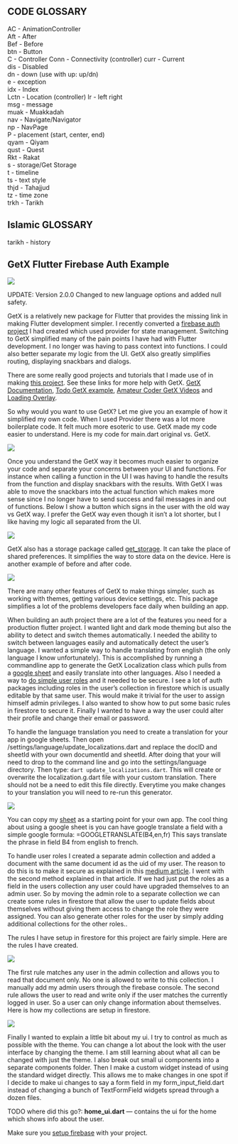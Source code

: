 ## CODE GLOSSARY  

AC   - AnimationController  
Aft  - After  
Bef  - Before  
btn  - Button  
C    - Controller
Conn - Connectivity (controller)
curr - Current  
dis  - Disabled  
dn   - down (use with up: up/dn)  
e    - exception  
idx  - Index  
Lctn - Location (controller)
lr   - left right  
msg  - message  
muak - Muakkadah  
nav  - Navigate/Navigator  
np   - NavPage  
P    - placement (start, center, end)  
qyam - Qiyam  
qust - Quest  
Rkt  - Rakat  
s    - storage/Get Storage  
t    - timeline  
ts   - text style  
thjd - Tahajjud  
tz   - time zone  
trkh - Tarikh  

## Islamic GLOSSARY  

tarikh - history  

## GetX Flutter Firebase Auth Example

![](https://cdn-images-1.medium.com/max/4776/1*OKSIgkZpss30GYT9TwQcJg.png)

UPDATE: Version 2.0.0 Changed to new language options and added null safety.

GetX is a relatively new package for Flutter that provides the missing link in making Flutter development simpler. I recently converted a [firebase auth project](https://medium.com/@jeffmcmorris/flutter-firebase-auth-starter-project-b0f91a6503b7) I had created which used provider for state management. Switching to GetX simplified many of the pain points I have had with Flutter development. I no longer was having to pass context into functions. I could also better separate my logic from the UI. GetX also greatly simplifies routing, displaying snackbars and dialogs.

There are some really good projects and tutorials that I made use of in making [this project](https://github.com/delay/flutter_starter). See these links for more help with GetX. [GetX Documentation](https://github.com/jonataslaw/getx), [Todo GetX example](https://medium.com/@loicgeek/flutter-how-to-create-a-todo-app-using-firebase-firestore-and-firebase-authentication-with-getx-89bdaacc6de6), [Amateur Coder GetX Videos](https://www.youtube.com/watch?v=CNpXbeI_slw) and [Loading Overlay](https://medium.com/@fayaz07/dont-kill-app-s-ui-thread-for-showing-loading-indicators-809e5a992230).

So why would you want to use GetX? Let me give you an example of how it simplified my own code. When I used Provider there was a lot more boilerplate code. It felt much more esoteric to use. GetX made my code easier to understand. Here is my code for main.dart original vs. GetX.

![](https://cdn-images-1.medium.com/max/3932/1*Sg7dajwS-q-I_G4KLDx_ow.png)

Once you understand the GetX way it becomes much easier to organize your code and separate your concerns between your UI and functions. For instance when calling a function in the UI I was having to handle the results from the function and display snackbars with the results. With GetX I was able to move the snackbars into the actual function which makes more sense since I no longer have to send success and fail messages in and out of functions. Below I show a button which signs in the user with the old way vs GetX way. I prefer the GetX way even though it isn’t a lot shorter, but I like having my logic all separated from the UI.

![](https://cdn-images-1.medium.com/max/3580/1*YWsqOuTY1xvqkVvGrt2BLQ.png)

GetX also has a storage package called [get_storage](https://github.com/jonataslaw/get_storage). It can take the place of shared preferences. It simplifies the way to store data on the device. Here is another example of before and after code.

![](https://cdn-images-1.medium.com/max/2600/1*kyYboVrB1BYcMkeHsSNeSw.png)

There are many other features of GetX to make things simpler, such as working with themes, getting various device settings, etc. This package simplifies a lot of the problems developers face daily when building an app.

When building an auth project there are a lot of the features you need for a production flutter project. I wanted light and dark mode theming but also the ability to detect and switch themes automatically. I needed the ability to switch between languages easily and automatically detect the user’s language. I wanted a simple way to handle translating from english (the only language I know unfortunately). This is accomplished by running a commandline app to generate the GetX Localization class which pulls from a [google sheet](https://docs.google.com/spreadsheets/d/1oS7iJ6ocrZBA53SxRfKF0CG9HAaXeKtzvsTBhgG4Zzk/edit#gid=0) and easily translate into other languages. Also I needed a way to [do simple user roles](https://medium.com/firebase-developers/patterns-for-security-with-firebase-group-based-permissions-for-cloud-firestore-72859cdec8f6) and it needed to be secure. I see a lot of auth packages including roles in the user’s collection in firestore which is usually editable by that same user. This would make it trivial for the user to assign himself admin privileges. I also wanted to show how to put some basic rules in firestore to secure it. Finally I wanted to have a way the user could alter their profile and change their email or password.

To handle the language translation you need to create a translation for your app in google sheets.  Then open /settings/language/update_localizations.dart and replace the docID and sheetId with your own documentId and sheetId.  After doing that your will need to drop to the command line and go into the settings/language directory.  Then type: ```dart update_localizations.dart```.  This will create or overwrite the localization.g.dart file with your custom translation.  There should not be a need to edit this file directly.  Everytime you make changes to your translation you will need to re-run this generator.

![](https://cdn-images-1.medium.com/max/2000/0*9-A7El_nRDBz-ecK)

You can copy my [sheet](https://docs.google.com/spreadsheets/d/1oS7iJ6ocrZBA53SxRfKF0CG9HAaXeKtzvsTBhgG4Zzk/edit#gid=0) as a starting point for your own app. The cool thing about using a google sheet is you can have google translate a field with a simple google formula: =GOOGLETRANSLATE(B4,en,fr) This says translate the phrase in field B4 from english to french. 

To handle user roles I created a separate admin collection and added a document with the same document id as the uid of my user. The reason to do this is to make it secure as explained in this [medium article](https://medium.com/firebase-developers/patterns-for-security-with-firebase-group-based-permissions-for-cloud-firestore-72859cdec8f6). I went with the second method explained in that article. If we had just put the roles as a field in the users collection any user could have upgraded themselves to an admin user. So by moving the admin role to a separate collection we can create some rules in firestore that allow the user to update fields about themselves without giving them access to change the role they were assigned. You can also generate other roles for the user by simply adding additional collections for the other roles..

The rules I have setup in firestore for this project are fairly simple. Here are the rules I have created.

![](https://cdn-images-1.medium.com/max/2000/0*_lmwiYDofWZd0Kn0)

The first rule matches any user in the admin collection and allows you to read that document only. No one is allowed to write to this collection. I manually add my admin users through the firebase console. The second rule allows the user to read and write only if the user matches the currently logged in user. So a user can only change information about themselves. Here is how my collections are setup in firestore.

![](https://cdn-images-1.medium.com/max/2060/0*uFxZGvnPvviMebQ5)

Finally I wanted to explain a little bit about my ui. I try to control as much as possible with the theme. You can change a lot about the look with the user interface by changing the theme. I am still learning about what all can be changed with just the theme. I also break out small ui components into a separate components folder. Then I make a custom widget instead of using the standard widget directly. This allows me to make changes in one spot if I decide to make ui changes to say a form field in my form_input_field.dart instead of changing a bunch of TextFormField widgets spread through a dozen files.

TODO where did this go?:
**home_ui.dart** — contains the ui for the home which shows info about the user.

Make sure you [setup firebase](https://firebase.google.com/docs/flutter/setup?platform=android) with your project.
